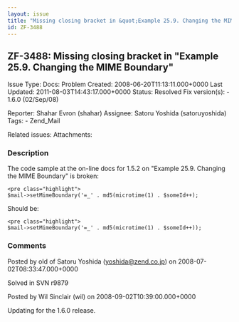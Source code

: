 ```yaml
---
layout: issue
title: "Missing closing bracket in &quot;Example 25.9. Changing the MIME Boundary&quot;"
id: ZF-3488
---
```


ZF-3488: Missing closing bracket in "Example 25.9. Changing the MIME Boundary"
------------------------------------------------------------------------------

 Issue Type: Docs: Problem Created: 2008-06-20T11:13:11.000+0000 Last Updated: 2011-08-03T14:43:17.000+0000 Status: Resolved Fix version(s): - 1.6.0 (02/Sep/08)
 
 Reporter:  Shahar Evron (shahar)  Assignee:  Satoru Yoshida (satoruyoshida)  Tags: - Zend\_Mail
 
 Related issues: 
 Attachments: 
### Description

The code sample at the on-line docs for 1.5.2 on "Example 25.9. Changing the MIME Boundary" is broken:

 
    <pre class="highlight">
    $mail->setMimeBoundary('=_' . md5(microtime(1) . $someId++);


Should be:

 
    <pre class="highlight">
    $mail->setMimeBoundary('=_' . md5(microtime(1) . $someId++));


 

 

### Comments

Posted by old of Satoru Yoshida (yoshida@zend.co.jp) on 2008-07-02T08:33:47.000+0000

Solved in SVN r9879

 

 

Posted by Wil Sinclair (wil) on 2008-09-02T10:39:00.000+0000

Updating for the 1.6.0 release.

 

 